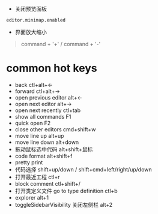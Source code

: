 * 关闭预览面板
```
editor.minimap.enabled
```

* 界面放大缩小
> command + '+' / command + '-'

# common hot keys
* back ctl+alt+<-
* forward ctl+alt+->
* open previous editor alt+<-
* open next editor alt+->
* open next recently ctl+tab
* show all commands F1
* quick open F2
* close other editors cmd+shift+w
* move line up alt+up
* move line down alt+down
* 拖动鼠标选中代码 alt+shift+鼠标
* code format alt+shift+f
* pretty print
* 代码选择 shift+up/down / shift+cmd+left/right/up/down
* 打开最近工程 ctl+r
* block comment ctl+shift+/
* 打开类定义文件 go to type definition ctl+b
* explorer alt+1
* toggleSidebarVisibility 关闭左侧栏 alt+2